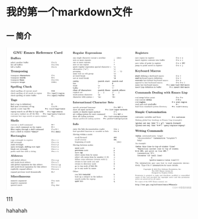 我的第一个markdown文件
==


## 一 简介
![图 1](images/52be409cf46cdf51b7be1ec58bc74476ff49af95b69534edaa209d196e67a7ba.png)  

111

hahahah